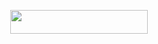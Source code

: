 <p align="center"><a href="https://heroku.com/deploy?template=https://github.com/ReyyNada/ReyyManageBot"> <img src="https://img.shields.io/badge/Deploy%20To%20Heroku-black?style=for-the-badge&logo=heroku" width="220" height="38.45"/></a></p>
